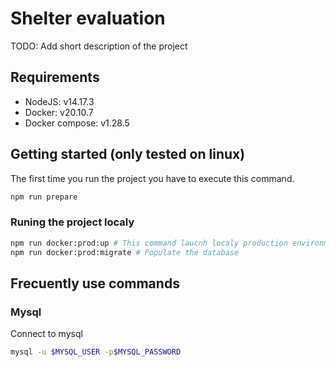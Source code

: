# Shelter evaluation

TODO: Add short description of the project

## Requirements

* NodeJS: v14.17.3
* Docker: v20.10.7
* Docker compose: v1.28.5

## Getting started (only tested on linux)

The first time you run the project you have to execute this command.

```bash
npm run prepare
```

### Runing the project localy

```bash
npm run docker:prod:up # This command laucnh localy production environment
npm run docker:prod:migrate # Populate the database
```

## Frecuently use commands

### Mysql

Connect to mysql
```bash
mysql -u $MYSQL_USER -p$MYSQL_PASSWORD
```